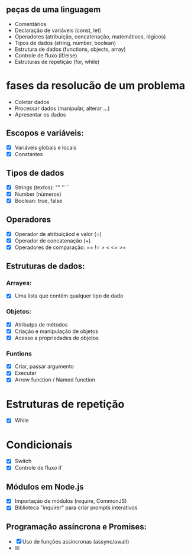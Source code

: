 ## peças de uma linguagem

- Comentários
- Declaração de variáveis (const, let)
- Operadores (atribuição, concatenação, matemátiocs, lógicos)
- Tipos de dados (string, number, boolean)
- Estrutura de dados (functions, objects, array)
- Controle de fluxo (if/else)
- Estruturas de repetição (for, while)

# fases da resolucão de um problema

- Coletar dados
- Processar dados (manipular, alterar ...)
- Apresentar os dados

## Escopos e variáveis:

- [x] Variáveis globais e locais
- [x] Constantes

## Tipos de dados

- [x] Strings (textos): "" '' ``
- [x] Number (números)
- [x] Boolean: true, false

## Operadores

- [x] Operador de atribuiçãod e valor (=)
- [x] Operador de concatenação (+)
- [x] Operadores de comparação: == != > < <= >= 

## Estruturas de dados:

### Arrayes:

- [x] Uma lista que contém qualquer tipo de dado

### Objetos:

- [x] Atributps de métodos
- [x] Criação e manipulação de objetos
- [x] Acesso a propriedades de objetos

### Funtions

- [x] Criar, passar argumento
- [x] Executar
- [x] Arrow function / Named function

# Estruturas de repetição

- [x] While

# Condicionais

- [x] Switch
- [x] Controle de fluxo if

## Módulos em Node.js

- [x] Importação de módulos (require, CommonJS)
- [x] Biblioteca "inquirer" para criar prompts interativos

## Programação assíncrona e Promises:

- [x] Uso de funções assíncronas (assync/await)
- [x] 
